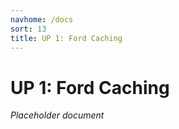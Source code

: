 ```yaml
---
navhome: /docs
sort: 13
title: UP 1: Ford Caching
---
```


# UP 1: Ford Caching

_Placeholder document_


